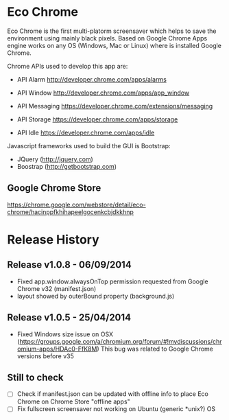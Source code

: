 Eco Chrome
=========

Eco Chrome is the first multi-platorm screensaver which helps to save the environment using mainly black pixels.
Based on Google Chrome Apps engine works on any OS (Windows, Mac or Linux) where is installed Google Chrome.

Chrome APIs used to develop this app are:

- API Alarm
http://developer.chrome.com/apps/alarms

- API Window
http://developer.chrome.com/apps/app_window

- API Messaging
https://developer.chrome.com/extensions/messaging

- API Storage
https://developer.chrome.com/apps/storage

- API Idle
https://developer.chrome.com/apps/idle

Javascript frameworks used to build the GUI is Bootstrap:
- JQuery (http://jquery.com)
- Boostrap (http://getbootstrap.com)


Google Chrome Store
-------------------
https://chrome.google.com/webstore/detail/eco-chrome/hacinppfkhihapeelgocenkcbjdkkhnp


Release History
===============

Release v1.0.8 - 06/09/2014
---------------------------
- Fixed app.window.alwaysOnTop permission requested from Google Chrome v32 (manifest.json)
- layout showed by outerBound property (background.js)

Release v1.0.5 - 25/04/2014
---------------------------
- Fixed Windows size issue on OSX (https://groups.google.com/a/chromium.org/forum/#!mydiscussions/chromium-apps/HDAc0-FfK8M)
  This bug was related to Google Chrome versions before v35


Still to check
--------------
- [ ] Check if manifest.json can be updated with offline info to place Eco Chrome on Chrome Store "offline apps"
- [ ] Fix fullscreen screensaver not working on Ubuntu (generic *unix?) OS
